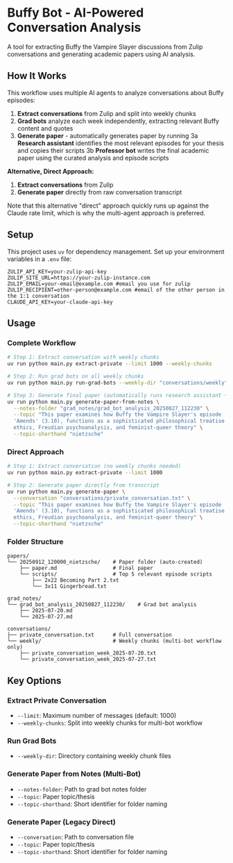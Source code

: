 # Buffy Bot - AI-Powered Conversation Analysis

A tool for extracting Buffy the Vampire Slayer discussions from Zulip conversations and generating academic papers using AI analysis.

## How It Works

This workflow uses multiple AI agents to analyze conversations about Buffy episodes:

1. **Extract conversations** from Zulip and split into weekly chunks
2. **Grad bots** analyze each week independently, extracting relevant Buffy content and quotes
3. **Generate paper** - automatically generates paper by running
3a **Research assistant** identifies the most relevant episodes for your thesis and copies their scripts
3b **Professor bot** writes the final academic paper using the curated analysis and episode scripts

**Alternative, Direct Approach:**
1. **Extract conversations** from Zulip
2. **Generate paper** directly from raw conversation transcript

Note that this alternative "direct" approach quickly runs up against the Claude rate limit, which is why the multi-agent approach is preferred.

## Setup

This project uses `uv` for dependency management. Set up your environment variables in a `.env` file:

```
ZULIP_API_KEY=your-zulip-api-key
ZULIP_SITE_URL=https://your-zulip-instance.com
ZULIP_EMAIL=your-email@example.com #email you use for zulip
ZULIP_RECIPIENT=other-person@example.com #email of the other person in the 1:1 conversation
CLAUDE_API_KEY=your-claude-api-key
```

## Usage

### Complete Workflow

```bash
# Step 1: Extract conversation with weekly chunks
uv run python main.py extract-private --limit 1000 --weekly-chunks

# Step 2: Run grad bots on all weekly chunks
uv run python main.py run-grad-bots --weekly-dir "conversations/weekly"

# Step 3: Generate final paper (automatically runs research assistant + professor bot)
uv run python main.py generate-paper-from-notes \
  --notes-folder "grad_notes/grad_bot_analysis_20250827_112230" \
  --topic "This paper examines how Buffy the Vampire Slayer's episode 'Gingerbread' (3.11), paired with 
  'Amends' (3.10), functions as a sophisticated philosophical treatise that weaves together Nietzschean 
  ethics, Freudian psychoanalysis, and feminist-queer theory" \
  --topic-shorthand "nietzsche"
```

### Direct Approach

```bash
# Step 1: Extract conversation (no weekly chunks needed)
uv run python main.py extract-private --limit 1000

# Step 2: Generate paper directly from transcript
uv run python main.py generate-paper \
  --conversation "conversations/private_conversation.txt" \
  --topic "This paper examines how Buffy the Vampire Slayer's episode 'Gingerbread' (3.11), paired with 
  'Amends' (3.10), functions as a sophisticated philosophical treatise that weaves together Nietzschean 
  ethics, Freudian psychoanalysis, and feminist-queer theory" \
  --topic-shorthand "nietzsche"
```

### Folder Structure

```
papers/
└── 20250912_120000_nietzsche/    # Paper folder (auto-created)
    ├── paper.md                  # Final paper
    └── scripts/                  # Top 5 relevant episode scripts
        ├── 2x22 Becoming Part 2.txt
        └── 3x11 Gingerbread.txt

grad_notes/
└── grad_bot_analysis_20250827_112230/    # Grad bot analysis 
    ├── 2025-07-20.md
    └── 2025-07-27.md

conversations/
├── private_conversation.txt      # Full conversation
└── weekly/                       # Weekly chunks (multi-bot workflow only)
    ├── private_conversation_week_2025-07-20.txt
    └── private_conversation_week_2025-07-27.txt
```

## Key Options

### Extract Private Conversation
- `--limit`: Maximum number of messages (default: 1000)
- `--weekly-chunks`: Split into weekly chunks for multi-bot workflow

### Run Grad Bots
- `--weekly-dir`: Directory containing weekly chunk files

### Generate Paper from Notes (Multi-Bot)
- `--notes-folder`: Path to grad bot notes folder
- `--topic`: Paper topic/thesis
- `--topic-shorthand`: Short identifier for folder naming

### Generate Paper (Legacy Direct)
- `--conversation`: Path to conversation file
- `--topic`: Paper topic/thesis
- `--topic-shorthand`: Short identifier for folder naming